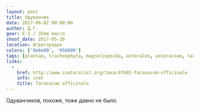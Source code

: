 ```yaml
---
layout: post
title: Одуванчик
date: 2017-06-02 00:00:00
author: Д.Г.
gear: E-3 / 35mm macro
shoot_date: 2017-05-20
location: Агрогородок
colors: ['9e6e00', '050600']
tags: [plantae, tracheophyta, magnoliopsida, asterales, asteraceae, taraxacum, taraxacum officinale]
links:
  -
    href: http://www.inaturalist.org/taxa/47602-Taraxacum-officinale
    info: inat
    title: Taraxacum officinale
---
```

Одуванчиков, похоже, тоже давно не было.
